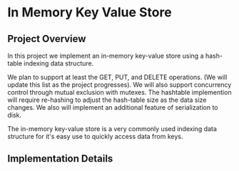 # In Memory Key Value Store

## Project Overview
In this project we implement an in-memory key-value store using a hash-table indexing data structure. 

We plan to support at least the GET, PUT, and DELETE operations. (We will update this list as the project progresses).
We will also support concurrency control through mutual exclusion with mutexes. 
The hashtable implemention will require re-hashing to adjust the hash-table size as the data size changes.
We also will implement an additional feature of serialization to disk.

The in-memory key-value store is a very commonly used indexing data structure for it's easy use to quickly access data from keys. 


## Implementation Details
